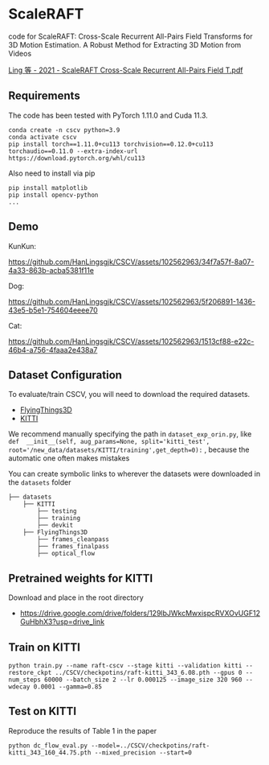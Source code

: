 # ScaleRAFT
code for ScaleRAFT: Cross-Scale Recurrent All-Pairs Field Transforms for 3D Motion Estimation.
A Robust Method for Extracting 3D Motion from Videos

[Ling 等 - 2021 - ScaleRAFT Cross-Scale Recurrent All-Pairs Field T.pdf](https://github.com/HanLingsgjk/CSCV/files/14369985/Ling.-.2021.-.ScaleRAFT.Cross-Scale.Recurrent.All-Pairs.Field.T.pdf)


## Requirements
The code has been tested with PyTorch 1.11.0 and Cuda 11.3.
```Shell
conda create -n cscv python=3.9
conda activate cscv
pip install torch==1.11.0+cu113 torchvision==0.12.0+cu113 torchaudio==0.11.0 --extra-index-url https://download.pytorch.org/whl/cu113
```

Also need to install via pip
```Shell
pip install matplotlib
pip install opencv-python
...
```
## Demo
KunKun:

https://github.com/HanLingsgjk/CSCV/assets/102562963/34f7a57f-8a07-4a33-863b-acba5381f11e

Dog:


https://github.com/HanLingsgjk/CSCV/assets/102562963/5f206891-1436-43e5-b5e1-754604eeee70



Cat:

https://github.com/HanLingsgjk/CSCV/assets/102562963/1513cf88-e22c-46b4-a756-4faaa2e438a7




## Dataset Configuration
To evaluate/train CSCV, you will need to download the required datasets. 
* [FlyingThings3D](https://lmb.informatik.uni-freiburg.de/resources/datasets/SceneFlowDatasets.en.html)
* [KITTI](http://www.cvlibs.net/datasets/kitti/eval_scene_flow.php?benchmark=flow)

We recommend manually specifying the path in `dataset_exp_orin.py`, like `def  __init__(self, aug_params=None, split='kitti_test', root='/new_data/datasets/KITTI/training',get_depth=0):` , because the automatic one often makes mistakes

You can create symbolic links to wherever the datasets were downloaded in the `datasets` folder
```Shell
├── datasets
    ├── KITTI
        ├── testing
        ├── training
        ├── devkit
    ├── FlyingThings3D
        ├── frames_cleanpass
        ├── frames_finalpass
        ├── optical_flow
```
## Pretrained weights for KITTI
Download and place in the root directory
* https://drive.google.com/drive/folders/129lbJWkcMwxispcRVXOvUGF12GuHbhX3?usp=drive_link

## Train on KITTI
```Shell
python train.py --name raft-cscv --stage kitti --validation kitti --restore_ckpt ../CSCV/checkpotins/raft-kitti_343_6.08.pth --gpus 0 --num_steps 60000 --batch_size 2 --lr 0.000125 --image_size 320 960 --wdecay 0.0001 --gamma=0.85
```

## Test on KITTI
Reproduce the results of Table 1 in the paper
```Shell
python dc_flow_eval.py --model=../CSCV/checkpotins/raft-kitti_343_160_44.75.pth --mixed_precision --start=0
```
